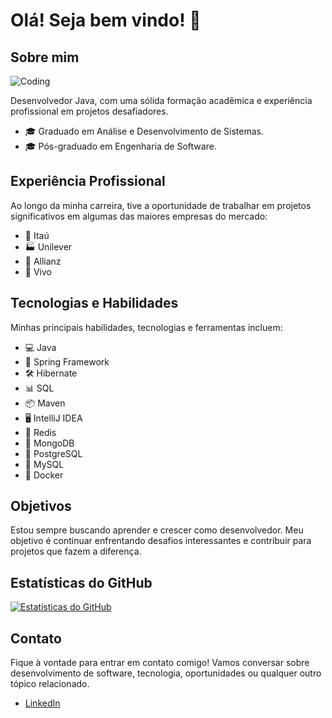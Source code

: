 # Olá! Seja bem vindo! 👋

## Sobre mim

![Coding](https://media.giphy.com/media/qgQUggAC3Pfv687qPC/giphy.gif)

Desenvolvedor Java, com uma sólida formação acadêmica e experiência profissional em projetos desafiadores.

- 🎓 Graduado em Análise e Desenvolvimento de Sistemas.
- 🎓 Pós-graduado em Engenharia de Software.

## Experiência Profissional

Ao longo da minha carreira, tive a oportunidade de trabalhar em projetos significativos em algumas das maiores empresas do mercado:

- 🏦 Itaú
- 🏭 Unilever
- 🏢 Allianz
- 📱 Vivo

## Tecnologias e Habilidades

Minhas principais habilidades, tecnologias e ferramentas incluem:

- 💻 Java
- 💼 Spring Framework
- 🛠️ Hibernate
- 📊 SQL
- 📦 Maven
- 🖥️ IntelliJ IDEA
- 💾 Redis
- 🍃 MongoDB
- 🐘 PostgreSQL
- 🐬 MySQL
- 🐳 Docker

## Objetivos

Estou sempre buscando aprender e crescer como desenvolvedor. Meu objetivo é continuar enfrentando desafios interessantes e contribuir para projetos que fazem a diferença.

## Estatísticas do GitHub

[![Estatísticas do GitHub](https://github-readme-stats.vercel.app/api?username=M4rcioOliveira&show_icons=true&theme=dark)](https://github.com/M4rcioOliveira)

## Contato

Fique à vontade para entrar em contato comigo! Vamos conversar sobre desenvolvimento de software, tecnologia, oportunidades ou qualquer outro tópico relacionado.

- [LinkedIn](https://www.linkedin.com/in/marcioco)

